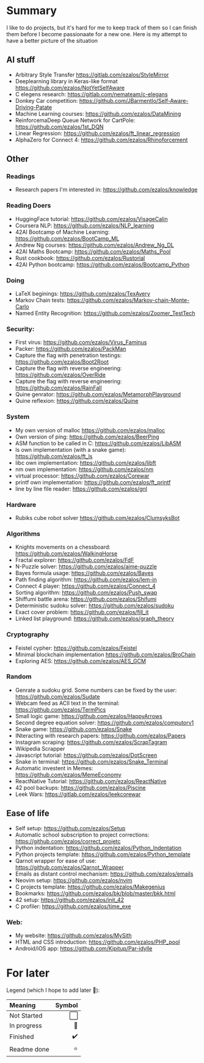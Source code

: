 # Summary

I like to do projects, but it's hard for me to keep track of them so I can finish them before I become passionaate for a new one. Here is my attempt to have a better picture of the situation

## AI stuff

- Arbitrary Style Transfer https://gitlab.com/ezalos/StyleMirror
- Deeplearning library in Keras-like format https://github.com/ezalos/NotYetSelfAware
- C elegens research: https://gitlab.com/nemateam/c-elegans
- Donkey Car competition: https://github.com/JBarmentlo/Self-Aware-Driving-Patate
- Machine Learning courses: https://github.com/ezalos/DataMining
- ReinforcemaDeep Queue Network for CartPole: https://github.com/ezalos/1st_DQN
- Linear Regression: https://github.com/ezalos/ft_linear_regression
- AlphaZero for Connect 4: https://github.com/ezalos/Rhinoforcement

## Other

### Readings

- Research papers I'm interested in: https://github.com/ezalos/knowledge

### Reading Doers

- HuggingFace tutorial: https://github.com/ezalos/VisageCalin
- Coursera NLP: https://github.com/ezalos/NLP_learning
- 42AI Bootcamp of Machine Learning: https://github.com/ezalos/BootCamp_ML
- Andrew Ng courses: https://github.com/ezalos/Andrew_Ng_DL
- 42AI Maths Bootcamp: https://github.com/ezalos/Maths_Pool
- Rust cookbook: https://github.com/ezalos/Rustorial
- 42AI Python bootcamp: https://github.com/ezalos/Bootcamp_Python

### Doing

- LaTeX beginings: https://github.com/ezalos/TexAvery
- Markov Chain tests: https://github.com/ezalos/Markov-chain-Monte-Carlo
- Named Entity Recognition: https://github.com/ezalos/Zoomer_TestTech

### Security:

- First virus: https://github.com/ezalos/Virus_Faminus
- Packer: https://github.com/ezalos/PackMan
- Capture the flag with penetration testings: https://github.com/ezalos/Boot2Root
- Capture the flag with reverse engineering: https://github.com/ezalos/OverRide
- Capture the flag with reverse engineering: https://github.com/ezalos/RainFall
- Quine genrator: https://github.com/ezalos/MetamorphPlayground
- Quine reflexion: https://github.com/ezalos/Quine

### System
- My own version of malloc https://github.com/ezalos/malloc
- Own version of ping: https://github.com/ezalos/BeerPing
- ASM function to be called in C: https://github.com/ezalos/LibASM
- ls own implementation (with a snake game): https://github.com/ezalos/ft_ls
- libc own implementation: https://github.com/ezalos/libft
- nm own implementation: https://github.com/ezalos/nm
- virtual processor: https://github.com/ezalos/Corewar
- printf own implementation: https://github.com/ezalos/ft_printf
- line by line file reader: https://github.com/ezalos/gnl

### Hardware
- Rubiks cube robot solver https://github.com/ezalos/ClumsyksBot

### Algorithms

- Knights movements on a chessboard: https://github.com/ezalos/WalkingHorse
- Fractal explorer: https://github.com/ezalos/FdF
- N-Puzzle solver: https://github.com/ezalos/aime-puzzle
- Bayes formula usage: https://github.com/ezalos/Bayes
- Path finding algorithm: https://github.com/ezalos/lem-in
- Connect 4 player: https://github.com/ezalos/Connect_4
- Sorting algorithm: https://github.com/ezalos/Push_swap
- Shiffumi battle arena: https://github.com/ezalos/Shifumi
- Deterministic sudoku solver: https://github.com/ezalos/sudoku
- Exact cover problem: https://github.com/ezalos/fill_it
- Linked list playground: https://github.com/ezalos/graph_theory

### Cryptography

- Feistel cypher: https://github.com/ezalos/Feistel
- Minimal blockchain implementation https://github.com/ezalos/BroChain
- Exploring AES: https://github.com/ezalos/AES_GCM

### Random

- Genrate a sudoku grid. Some numbers can be fixed by the user: https://github.com/ezalos/Sudate
- Webcam feed as ACII text in the terminal: https://github.com/ezalos/TermPics
- Small logic game: https://github.com/ezalos/HappyArrows
- Second degree equation solver: https://github.com/ezalos/computorv1
- Snake game: https://github.com/ezalos/Snake
- INteracting with research papers: https://github.com/ezalos/Papers
- Instagram scraping: https://github.com/ezalos/ScrapTagram
- Wikipedia Scrapper
- Javascript tutorial: https://github.com/ezalos/DotScreen
- Snake in terminal: https://github.com/ezalos/Snake_Terminal
- Automatic investent in Memes: https://github.com/ezalos/MemeEconomy
- ReactNative Tutorial: https://github.com/ezalos/ReactNative
- 42 pool backups: https://github.com/ezalos/Piscine
- Leek Wars: https://gitlab.com/ezalos/leekcorewar

## Ease of life

- Self setup: https://github.com/ezalos/Setup
- Automatic school subscription to project corrections: https://github.com/ezalos/correct_projetc
- Python indentation: https://github.com/ezalos/Python_Indentation
- Python projects template: https://github.com/ezalos/Python_template
- Qarnot wrapper for ease of use: https://github.com/ezalos/Qarnot_Wrapper
- Emails as distant control mechanism: https://github.com/ezalos/emails
- Neovim setup: https://github.com/ezalos/nvim
- C projects template: https://github.com/ezalos/Makegenius
- Bookmarks: https://github.com/ezalos/bk/blob/master/bkk.html
- 42 setup: https://github.com/ezalos/init_42
- C profiler: https://github.com/ezalos/time_exe

### Web:

- My website: https://github.com/ezalos/MySith
- HTML and CSS introduction: https://github.com/ezalos/PHP_pool
- Android/iOS app: https://github.com/Kipitup/Par-idylle



# For later

Legend (which I hope to add later 🤞):

|Meaning|Symbol|
|:-|-:|
|Not Started|⬜|
|In progress|🚧|
|Finished|✔️|
|Readme done|⭐|